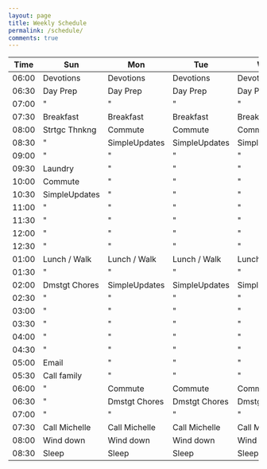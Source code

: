 ```yaml
---
layout: page
title: Weekly Schedule
permalink: /schedule/
comments: true
---
```


Time  | Sun           | Mon           | Tue           | Wed           | Thur          | Fri  
------|---------------|---------------|---------------|---------------|---------------|------
06:00 | Devotions     | Devotions     | Devotions     | Devotions     | Devotions     | Devotions
06:30 | Day Prep      | Day Prep      | Day Prep      | Day Prep      | Day Prep      | Day Prep
07:00 | "             | "             | "             | "             | "             | "
07:30 | Breakfast     | Breakfast     | Breakfast     | Breakfast     | Breakfast     | Breakfast
08:00 | Strtgc Thnkng | Commute       | Commute       | Commute       | Commute       | Commute
08:30 | "             | SimpleUpdates | SimpleUpdates | SimpleUpdates | SimpleUpdates | SimpleUpdates
09:00 | "             | "             | "             | "             | "             | "
09:30 | Laundry       | "             | "             | "             | "             | "
10:00 | Commute       | "             | "             | "             | "             | "
10:30 | SimpleUpdates | "             | "             | "             | "             | "
11:00 | "             | "             | "             | "             | "             | "
11:30 | "             | "             | "             | "             | "             | "
12:00 | "             | "             | "             | "             | "             | "
12:30 | "             | "             | "             | "             | "             | "
01:00 | Lunch / Walk  | Lunch / Walk  | Lunch / Walk  | Lunch / Walk  | Lunch / Walk  | Lunch / Walk
01:30 | "             | "             | "             | "             | "             | "
02:00 | Dmstgt Chores | SimpleUpdates | SimpleUpdates | SimpleUpdates | SimpleUpdates | Commute
02:30 | "             | "             | "             | "             | "             | Dmstgt Chores
03:00 | "             | "             | "             | "             | "             | "
03:30 | "             | "             | "             | "             | "             | "
04:00 | "             | "             | "             | "             | "             | "
04:30 | "             | "             | "             | "             | "             | "
05:00 | Email         | "             | "             | "             | "             | Sabbath prep
05:30 | Call family   | "             | "             | "             | "             | "
06:00 | "             | Commute       | Commute       | Commute       | Commute       |
06:30 | "             | Dmstgt Chores | Dmstgt Chores | Dmstgt Chores | Dmstgt Chores |
07:00 | "             | "             | "             | "             | "             |
07:30 | Call Michelle | Call Michelle | Call Michelle | Call Michelle | Call Michelle | Call Michelle
08:00 | Wind down     | Wind down     | Wind down     | Wind down     | Wind down     | Wind down
08:30 | Sleep         | Sleep         | Sleep         | Sleep         | Sleep         | Sleep
